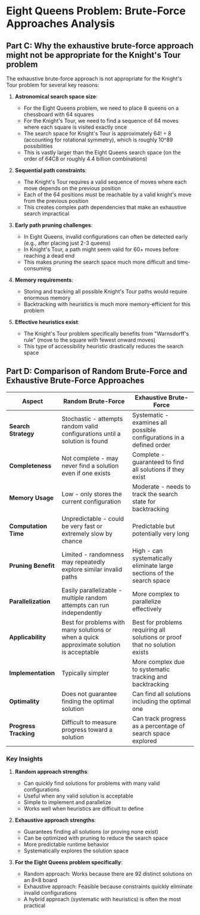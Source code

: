 # Eight Queens Problem: Brute-Force Approaches Analysis

## Part C: Why the exhaustive brute-force approach might not be appropriate for the Knight's Tour problem

The exhaustive brute-force approach is not appropriate for the Knight's Tour problem for several key reasons:

1. **Astronomical search space size**:
    - For the Eight Queens problem, we need to place 8 queens on a chessboard with 64 squares
    - For the Knight's Tour, we need to find a sequence of 64 moves where each square is visited exactly once
    - The search space for Knight's Tour is approximately 64! ÷ 8 (accounting for rotational symmetry), which is roughly 10^89 possibilities
    - This is vastly larger than the Eight Queens search space (on the order of 64C8 or roughly 4.4 billion combinations)

2. **Sequential path constraints**:
    - The Knight's Tour requires a valid sequence of moves where each move depends on the previous position
    - Each of the 64 positions must be reachable by a valid knight's move from the previous position
    - This creates complex path dependencies that make an exhaustive search impractical

3. **Early path pruning challenges**:
    - In Eight Queens, invalid configurations can often be detected early (e.g., after placing just 2-3 queens)
    - In Knight's Tour, a path might seem valid for 60+ moves before reaching a dead end
    - This makes pruning the search space much more difficult and time-consuming

4. **Memory requirements**:
    - Storing and tracking all possible Knight's Tour paths would require enormous memory
    - Backtracking with heuristics is much more memory-efficient for this problem

5. **Effective heuristics exist**:
    - The Knight's Tour problem specifically benefits from "Warnsdorff's rule" (move to the square with fewest onward moves)
    - This type of accessibility heuristic drastically reduces the search space

## Part D: Comparison of Random Brute-Force and Exhaustive Brute-Force Approaches

| Aspect | Random Brute-Force | Exhaustive Brute-Force |
|--------|-------------------|------------------------|
| **Search Strategy** | Stochastic - attempts random valid configurations until a solution is found | Systematic - examines all possible configurations in a defined order |
| **Completeness** | Not complete - may never find a solution even if one exists | Complete - guaranteed to find all solutions if they exist |
| **Memory Usage** | Low - only stores the current configuration | Moderate - needs to track the search state for backtracking |
| **Computation Time** | Unpredictable - could be very fast or extremely slow by chance | Predictable but potentially very long |
| **Pruning Benefit** | Limited - randomness may repeatedly explore similar invalid paths | High - can systematically eliminate large sections of the search space |
| **Parallelization** | Easily parallelizable - multiple random attempts can run independently | More complex to parallelize effectively |
| **Applicability** | Best for problems with many solutions or when a quick approximate solution is acceptable | Best for problems requiring all solutions or proof that no solution exists |
| **Implementation** | Typically simpler | More complex due to systematic tracking and backtracking |
| **Optimality** | Does not guarantee finding the optimal solution | Can find all solutions including the optimal one |
| **Progress Tracking** | Difficult to measure progress toward a solution | Can track progress as a percentage of search space explored |

### Key Insights

1. **Random approach strengths**:
    - Can quickly find solutions for problems with many valid configurations
    - Useful when any valid solution is acceptable
    - Simple to implement and parallelize
    - Works well when heuristics are difficult to define

2. **Exhaustive approach strengths**:
    - Guarantees finding all solutions (or proving none exist)
    - Can be optimized with pruning to reduce the search space
    - More predictable runtime behavior
    - Systematically explores the solution space

3. **For the Eight Queens problem specifically**:
    - Random approach: Works because there are 92 distinct solutions on an 8×8 board
    - Exhaustive approach: Feasible because constraints quickly eliminate invalid configurations
    - A hybrid approach (systematic with heuristics) is often the most practical